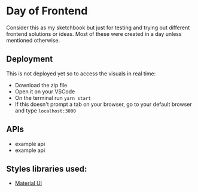 # Day of Frontend

Consider this as my sketchbook but just for testing and trying out different frontend solutions or ideas. Most of these were created in a day unless mentioned otherwise.

## Deployment

This is not deployed yet so to access the visuals in real time:

- Download the zip file
- Open it on your VSCode
- On the terminal run `yarn start`
- If this doesn't prompt a tab on your browser, go to your default browser and type `localhost:3000`

## APIs

- example api 
- example api

## Styles libraries used:

- [Material UI](https://mui.com/ "mui.com")
